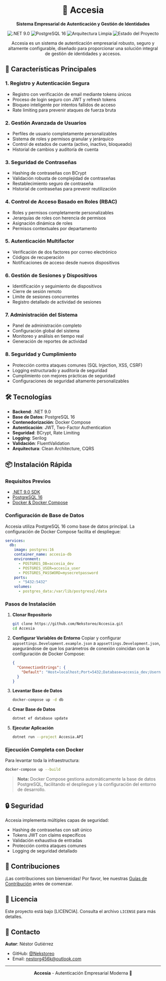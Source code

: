 <h1 align="center">🔐 Accesia</h1>
<p align="center"><strong>Sistema Empresarial de Autenticación y Gestión de Identidades</strong></p>

<p align="center">
    <img src="https://img.shields.io/badge/.NET-9.0-blue.svg" alt=".NET 9.0"/>
    <img src="https://img.shields.io/badge/PostgreSQL-16-blue.svg" alt="PostgreSQL 16"/>
    <img src="https://img.shields.io/badge/Arquitectura-Clean-green.svg" alt="Arquitectura Limpia"/>
    <img src="https://img.shields.io/badge/Estado-Desarrollo-yellow.svg" alt="Estado del Proyecto"/>
</p>

<p align="center">
    Accesia es un sistema de autenticación empresarial robusto, seguro y altamente configurable, diseñado para proporcionar una solución integral de gestión de identidades y accesos.
</p>

## 🚀 Características Principales

### 1. Registro y Autenticación Segura
- Registro con verificación de email mediante tokens únicos
- Proceso de login seguro con JWT y refresh tokens
- Bloqueo inteligente por intentos fallidos de acceso
- Rate limiting para prevenir ataques de fuerza bruta

### 2. Gestión Avanzada de Usuarios
- Perfiles de usuario completamente personalizables
- Sistema de roles y permisos granular y jerárquico
- Control de estados de cuenta (activo, inactivo, bloqueado)
- Historial de cambios y auditoría de cuenta

### 3. Seguridad de Contraseñas
- Hashing de contraseñas con BCrypt
- Validación robusta de complejidad de contraseñas
- Restablecimiento seguro de contraseña
- Historial de contraseñas para prevenir reutilización

### 4. Control de Acceso Basado en Roles (RBAC)
- Roles y permisos completamente personalizables
- Jerarquías de roles con herencia de permisos
- Asignación dinámica de roles
- Permisos contextuales por departamento

### 5. Autenticación Multifactor
- Verificación de dos factores por correo electrónico
- Códigos de recuperación
- Notificaciones de acceso desde nuevos dispositivos

### 6. Gestión de Sesiones y Dispositivos
- Identificación y seguimiento de dispositivos
- Cierre de sesión remoto
- Límite de sesiones concurrentes
- Registro detallado de actividad de sesiones

### 7. Administración del Sistema
- Panel de administración completo
- Configuración global del sistema
- Monitoreo y análisis en tiempo real
- Generación de reportes de actividad

### 8. Seguridad y Cumplimiento
- Protección contra ataques comunes (SQL Injection, XSS, CSRF)
- Logging estructurado y auditoría de seguridad
- Cumplimiento con mejores prácticas de seguridad
- Configuraciones de seguridad altamente personalizables

## 🛠 Tecnologías

- **Backend**: .NET 9.0
- **Base de Datos**: PostgreSQL 16
- **Contenedorización**: Docker Compose
- **Autenticación**: JWT, Two-Factor Authentication
- **Seguridad**: BCrypt, Rate Limiting
- **Logging**: Serilog
- **Validación**: FluentValidation
- **Arquitectura**: Clean Architecture, CQRS

## 📦 Instalación Rápida

### Requisitos Previos
- [.NET 9.0 SDK](https://dotnet.microsoft.com/download)
- [PostgreSQL 16](https://www.postgresql.org/download/)
- [Docker & Docker Compose](https://docs.docker.com/compose/install/)

### Configuración de Base de Datos

Accesia utiliza PostgreSQL 16 como base de datos principal. La configuración de Docker Compose facilita el despliegue:

```yaml
services:
  db:
    image: postgres:16
    container_name: accesia-db
    environment:
      - POSTGRES_DB=accesia_dev
      - POSTGRES_USER=accesia_user
      - POSTGRES_PASSWORD=mysecretpassword
    ports:
      - "5432:5432"
    volumes:
      - postgres_data:/var/lib/postgresql/data
```

### Pasos de Instalación

1. **Clonar Repositorio**
   ```bash
   git clone https://github.com/Nekstoreo/Accesia.git
   cd Accesia
   ```

2. **Configurar Variables de Entorno**
   Copiar y configurar `appsettings.Development.example.json` a `appsettings.Development.json`, 
   asegurándose de que los parámetros de conexión coincidan con la configuración de Docker Compose:

   ```json
   {
     "ConnectionStrings": {
       "Default": "Host=localhost;Port=5432;Database=accesia_dev;Username=accesia_user;Password=mysecretpassword"
     }
   }
   ```

3. **Levantar Base de Datos**
   ```bash
   docker-compose up -d db
   ```

4. **Crear Base de Datos**
   ```bash
   dotnet ef database update
   ```

5. **Ejecutar Aplicación**
   ```bash
   dotnet run --project Accesia.API
   ```

### Ejecución Completa con Docker

Para levantar toda la infraestructura:

```bash
docker-compose up --build
```

> **Nota:** Docker Compose gestiona automáticamente la base de datos PostgreSQL, facilitando el despliegue y la configuración del entorno de desarrollo.

## 🔒 Seguridad

Accesia implementa múltiples capas de seguridad:
- Hashing de contraseñas con salt único
- Tokens JWT con claims específicos
- Validación exhaustiva de entradas
- Protección contra ataques comunes
- Logging de seguridad detallado

## 🤝 Contribuciones

¡Las contribuciones son bienvenidas! Por favor, lee nuestras [Guías de Contribución](CONTRIBUTING.md) antes de comenzar.

## 📄 Licencia

Este proyecto está bajo [LICENCIA]. Consulta el archivo `LICENSE` para más detalles.

## 📧 Contacto

**Autor**: Néstor Gutiérrez
- GitHub: [@Nekstoreo](https://github.com/Nekstoreo)
- Email: nestorg456k@outlook.com

---

<p align="center">
    <strong>Accesia</strong> - Autenticación Empresarial Moderna 🚀
</p>
